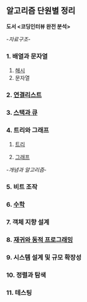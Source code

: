 ## 알고리즘 단원별 정리    
**도서 <코딩인터뷰 완전 분석>**   
  
  
  
-*자료구조*- 
### 1. 배열과 문자열   
1) [해시](https://github.com/stellakang/PS/blob/master/hash.md)  
2) 문자열  

### 2. [연결리스트](https://github.com/stellakang/PS/blob/master/linkedlist.md)    

### 3. [스택과 큐](https://github.com/stellakang/PS/blob/master/stack-and-queue.md)    

### 4. 트리와 그래프  

1) [트리](https://github.com/stellakang/leetcode/blob/master/tree.md)    

2) [그래프](https://github.com/stellakang/leetcode/blob/master/graph.md)    



-*개념과 알고리즘*-  
### 5. 비트 조작  

### 6. [수학](https://github.com/stellakang/PS/blob/master/math.md)  

### 7. 객체 지향 설계  

### 8. [재귀와 동적 프로그래밍](https://github.com/stellakang/PS/blob/master/recursion-and-dp.md)  

### 9. 시스템 설계 및 규모 확장성  

### 10. 정렬과 탐색   

### 11. 테스팅  
  

